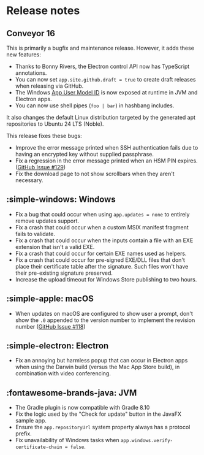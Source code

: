 # Release notes

## Conveyor 16

This is primarily a bugfix and maintenance release. However, it adds these new features:

* Thanks to Bonny Rivers, the Electron control API now has TypeScript annotations.
* You can now set `app.site.github.draft = true` to create draft releases when releasing via GitHub.
* The Windows [App User Model ID](configs/os-integration.md#windows-appusermodelid-aumid) is now exposed at runtime in JVM and Electron apps.
* You can now use shell pipes (`foo | bar`) in hashbang includes.

It also changes the default Linux distribution targeted by the generated apt repositories to Ubuntu 24 LTS (Noble).

This release fixes these bugs:

* Improve the error message printed when SSH authentication fails due to having an encrypted key without supplied passphrase.
* Fix a regression in the error message printed when an HSM PIN expires. ([GitHub Issue #129](https://github.com/hydraulic-software/conveyor/issues/129))
* Fix the download page to not show scrollbars when they aren't necessary.

## :simple-windows: Windows

* Fix a bug that could occur when using `app.updates = none` to entirely remove updates support. 
* Fix a crash that could occur when a custom MSIX manifest fragment fails to validate.
* Fix a crash that could occur when the inputs contain a file with an EXE extension that isn't a valid EXE.
* Fix a crash that could occur for certain EXE names used as helpers.
* Fix a crash that could occur for pre-signed EXE/DLL files that don't place their certificate table after the signature. Such files won't have their pre-existing signature preserved.   
* Increase the upload timeout for Windows Store publishing to two hours.

## :simple-apple: macOS

* When updates on macOS are configured to show user a prompt, don't show the `.0` appended to the version number to implement the revision number  ([GitHub Issue #118](https://github.com/hydraulic-software/conveyor/issues/118))

## :simple-electron: Electron

* Fix an annoying but harmless popup that can occur in Electron apps when using the Darwin build (versus the Mac App Store build), in combination with video conferencing.

## :fontawesome-brands-java: JVM

* The Gradle plugin is now compatible with Gradle 8.10
* Fix the logic used by the "Check for update" button in the JavaFX sample app.
* Ensure the `app.repositoryUrl` system property always has a protocol prefix. 
* Fix unavailability of Windows tasks when `app.windows.verify-certificate-chain = false`.
